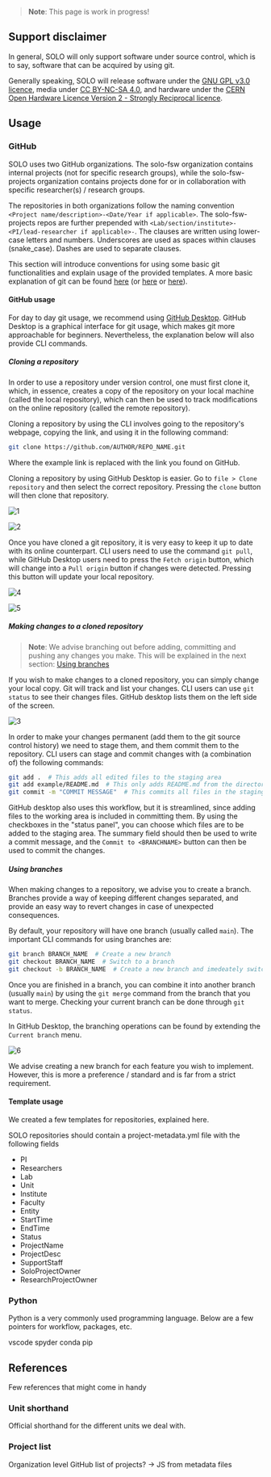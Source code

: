> **Note**:
> This page is work in progress!

<!-- TODO: Make templates public -->
<!-- TODO: Data directory in base. ==> !.gitignore -->
<!-- TODO: Link organizational readme to github pages -->
<!-- TODO: Cross link organizations -->

## Support disclaimer

In general, SOLO will only support software under source control, which is to say, software that can be acquired by using git.

Generally speaking, SOLO will release software under the [GNU GPL v3.0 licence](https://www.gnu.org/licenses/gpl-3.0.html), media under [CC BY-NC-SA 4.0](https://creativecommons.org/licenses/by-nc-sa/4.0/), and hardware under the [CERN Open Hardware Licence Version 2 - Strongly Reciprocal licence](https://spdx.org/licenses/CERN-OHL-S-2.0.html).

## Usage

### GitHub

SOLO uses two GitHub organizations. The solo-fsw organization contains internal projects (not for specific research groups), while the solo-fsw-projects organization contains projects done for or in collaboration with specific researcher(s) / research groups.

The repositories in both organizations follow the naming convention `<Project name/description>-<Date/Year if applicable>`. The solo-fsw-projects repos are further prepended with `<Lab/section/institute>-<PI/lead-researcher if applicable>-`. The clauses are written using lower-case letters and numbers. Underscores are used as spaces within clauses (snake_case). Dashes are used to separate clauses.

This section will introduce conventions for using some basic git functionalities and explain usage of the provided templates. A more basic explanation of git can be found [here](https://www.freecodecamp.org/news/git-and-github-for-beginners/) (or [here](https://marklodato.github.io/visual-git-guide/index-en.html) or [here](https://learngitbranching.js.org/)).

#### GitHub usage

For day to day git usage, we recommend using [GitHub Desktop](https://desktop.github.com/). GitHub Desktop is a graphical interface for git usage, which makes git more approachable for beginners. Nevertheless, the explanation below will also provide CLI commands.

##### Cloning a repository

In order to use a repository under version control, one must first clone it, which, in essence, creates a copy of the repository on your local machine (called the local repository), which can then be used to track modifications on the online repository (called the remote repository).

Cloning a repository by using the CLI involves going to the repository's webpage, copying the link, and using it in the following command:

```bash
git clone https://github.com/AUTHOR/REPO_NAME.git
```

Where the example link is replaced with the link you found on GitHub.

Cloning a repository by using GitHub Desktop is easier. Go to `file > Clone repository` and then select the correct repository. Pressing the `clone` button will then clone that repository.

![1](./media/cloning1.png)

![2](./media/cloning2.png)

Once you have cloned a git repository, it is very easy to keep it up to date with its online counterpart. CLI users need to use the command `git pull`, while GitHub Desktop users need to press the `Fetch origin` button, which will change into a `Pull origin` button if changes were detected. Pressing this button will update your local repository.

![4](./media/fetch.png)

![5](./media/pull.png)

##### Making changes to a cloned repository

> **Note**: We advise branching out before adding, committing and pushing any changes you make. This will be explained in the next section: [Using branches](#using-branches)

If you wish to make changes to a cloned repository, you can simply change your local copy. Git will track and list your changes. CLI users can use `git status` to see their changes files. GitHub desktop lists them on the left side of the screen.

![3](./media/status.png)

In order to make your changes permanent (add them to the git source control history) we need to stage them, and them commit them to the repository. CLI users can stage and commit changes with (a combination of) the following commands:

```bash
git add .  # This adds all edited files to the staging area
git add example/README.md  # This only adds README.md from the directory "example" to the staging area
git commit -m "COMMIT MESSAGE"  # This commits all files in the staging area to the repository. They are annotated with the COMMIT MESSAGE
```

GitHub desktop also uses this workflow, but it is streamlined, since adding files to the working area is included in committing them. By using the checkboxes in the "status panel", you can choose which files are to be added to the staging area. The summary field should then be used to write a commit message, and the `Commit to <BRANCHNAME>` button can then be used to commit the changes.

##### Using branches

When making changes to a repository, we advise you to create a branch. Branches provide a way of keeping different changes separated, and provide an easy way to revert changes in case of unexpected consequences.

By default, your repository will have one branch (usually called `main`). The important CLI commands for using branches are:

```bash
git branch BRANCH_NAME  # Create a new branch
git checkout BRANCH_NAME  # Switch to a branch
git checkout -b BRANCH_NAME  # Create a new branch and imedeately switch to it
```

Once you are finished in a branch, you can combine it into another branch (usually `main`) by using the `git merge` command from the branch that you want to merge. Checking your current branch can be done through `git status`.

In GitHub Desktop, the branching operations can be found by extending the `Current branch` menu.

![6](./media/branching.png)

We advise creating a new branch for each feature you wish to implement. However, this is more a preference / standard and is far from a strict requirement.

#### Template usage

We created a few templates for repositories, explained here.

SOLO repositories should contain a project-metadata.yml file with the following fields

<!-- Base repo: Metadata file (project-metadata.yml) -->
- PI
- Researchers
- Lab
- Unit
- Institute
- Faculty
- Entity
- StartTime
- EndTime
- Status
- ProjectName
- ProjectDesc
- SupportStaff
- SoloProjectOwner
- ResearchProjectOwner

### Python

Python is a very commonly used programming language. Below are a few pointers for workflow, packages, etc.

vscode
spyder
conda
pip

## References

Few references that might come in handy

### Unit shorthand

Official shorthand for the different units we deal with.

### Project list

Organization level GitHub list of projects? → JS from metadata files


<!-- 
This repository specifies the most basic structure of repositories used by SOLO. The other repository templates are extensions on this base template. Media files for this README can be found in the `readme-media` directory.

The remainder of this README file contains a few notes on repository naming conventions, and a support disclaimer.

## Naming conventions

.


 
### Examples in solo-fsw-projects

- copan-juan_perea-manometer
- copan-fabiola_diana-prisoners_dilemma-2023
- copan-fabiola_diana-julia_folz-pdt_converter-2023
- prsm-josi_marschall-bodhi
- prsm-lowlands-2023
 
### Examples in solo-fsw

- digitimer-ds-controller
- python-markers

## Support disclaimer

What follows is a disclaimer regarding SOLO support for (mainly software) projects. We advise adding it to the root README of projects in order to encourgae researchers to use git, which in turn makes support in software development easier.

### Disclaimer
SOLO project support often includes support in the development of software. We wish to limit this support to software that is being kept under version control (read: software that uses git) in order to make support easier. As such, if your software is not under version control, we will not offer support for it. -->
